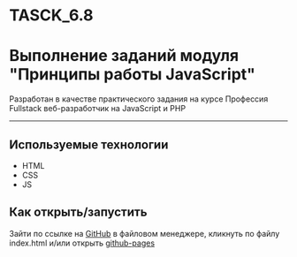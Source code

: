 # TASCK_6.8
# Выполнение заданий модуля "Принципы работы JavaScript"

Разработан в качестве практического задания на курсе Профессия Fullstack веб-разработчик на JavaScript и PHP

---

## Используемые технологии

* HTML
* CSS 
* JS

## Как открыть/запустить

Зайти по ссылке на [GitHub](https://github.com/Prigova/TASCK_6.8 "репозиторий") в файловом менеджере, кликнуть по файлу index.html и/или открыть [github-pages](https://prigova.github.io/TASCK_6.8/ "репозиторий")
